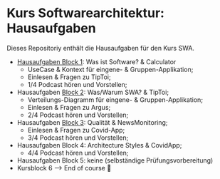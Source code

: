 # Kurs Softwarearchitektur: Hausaufgaben
Dieses Repositoriy enthält die Hausaufgaben für den Kurs SWA.

- [Hausaufgaben Block 1](/block1.md): Was ist Software? & Calculator
  - UseCase & Kontext für eingene- & Gruppen-Applikation;
  - Einlesen & Fragen zu TipToi;
  - 1/4 Podcast hören und Vorstellen;
- Hausaufgaben [Block 2](/block2.md): Was/Warum SWA? & TipToi; 
  - Verteilungs-Diagramm für eingene- & Gruppen-Applikation;
  - Einlesen & Fragen zu Argus;
  - 2/4 Podcast hören und Vorstellen;
- Hausaufgaben [Block 3](/block3.md): Qualität & NewsMonitoring;
  - Einlesen & Fragen zu Covid-App;
  - 3/4 Podcast hören und Vorstellen;
- Hausaufgaben Block 4: Architecture Styles & CovidApp;
  - 4/4 Podcast hören und Vorstellen;
- Hausaufgaben Block 5: keine (selbständige Prüfungsvorbereitung)
- Kursblock 6 --> End of course :partying_face:
